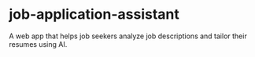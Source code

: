 # job-application-assistant
A web app that helps job seekers analyze job descriptions and tailor their resumes using AI.
